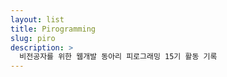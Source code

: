 ```yaml
---
layout: list
title: Pirogramming
slug: piro
description: >
  비전공자를 위한 웹개발 동아리 피로그래밍 15기 활동 기록
---
```

